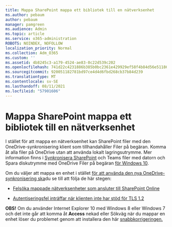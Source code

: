 ```yaml
---
title: Mappa SharePoint mappa ett bibliotek till en nätverksenhet
ms.author: pebaum
author: pebaum
manager: pamgreen
ms.audience: Admin
ms.topic: article
ms.service: o365-administration
ROBOTS: NOINDEX, NOFOLLOW
localization_priority: Normal
ms.collection: Adm_O365
ms.custom: ''
ms.assetid: 4b8245c3-a179-4524-ae83-0c22d539c202
ms.openlocfilehash: 741d22c4231886b385b0bc2361e429929ef58f4b84d56e51186f129fc5d07921
ms.sourcegitcommit: 920051182781bd97ce4d4d6fbd268cb37b84d239
ms.translationtype: MT
ms.contentlocale: sv-SE
ms.lasthandoff: 08/11/2021
ms.locfileid: "57901606"
---
```

# <a name="map-a-sharepoint-library-to-a-network-drive"></a>Mappa SharePoint mappa ett bibliotek till en nätverksenhet

I stället för att mappa en nätverksenhet kan SharePoint filer med den OneDrive-synkronisering klient som tillhandahåller Filer på begäran. Komma åt alla filer på OneDrive utan att använda lokalt lagringsutrymme. Mer information finns i [Synkronisera SharePoint](https://support.microsoft.com/office/sync-sharepoint-and-teams-files-with-your-computer-6de9ede8-5b6e-4503-80b2-6190f3354a88) och Teams filer med datorn och Spara diskutrymme med OneDrive Filer på begäran [för Windows 10](https://support.microsoft.com/office/save-disk-space-with-onedrive-files-on-demand-for-windows-10-0e6860d3-d9f3-4971-b321-7092438fb38e).

Om du väljer att mappa en enhet i stället [för att använda den nya OneDrive-synkronisering ska](https://support.microsoft.com/office/sync-sharepoint-and-teams-files-with-your-computer-6de9ede8-5b6e-4503-80b2-6190f3354a88)du se till att följa de här stegen:

- [Felsöka mappade nätverksenheter som ansluter till SharePoint Online](https://docs.microsoft.com/sharepoint/support/administration/troubleshoot-mapped-network-drives)

- [Autentiseringsfel inträffar när klienten inte har stöd för TLS 1.2](https://docs.microsoft.com/sharepoint/troubleshoot/administration/authentication-errors-tls12-support#network-drive-mapped-to-a-sharepoint-library)  

**OBS!** Om du använder Internet Explorer 10 med Windows 8 eller Windows 7 och det inte  går att komma åt **Access** nekad eller Sökväg när du mappar en enhet löser du problemet genom att installera den här [snabbkorrigeringen.](https://support.microsoft.com/topic/error-when-you-open-a-sharepoint-document-library-in-windows-explorer-or-map-a-network-drive-to-the-library-after-you-install-internet-explorer-10-96e640ba-059f-9b09-bb91-2a0319ee8b1d)